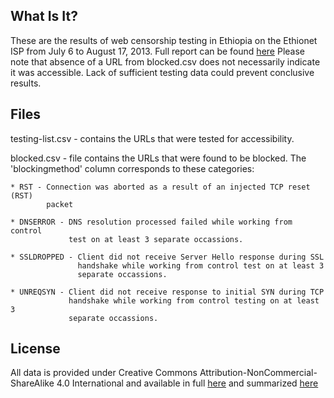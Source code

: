 What Is It?
------------

These are the results of web censorship testing in Ethiopia on the Ethionet ISP from July 6 to August 17, 2013.  Full report can be found [here]( https://citizenlab.org/2014/04/citizen-lab-collaborates-human-rights-watch-internet-censorship-testing-ethiopia/)  Please note that absence of a URL from blocked.csv does not necessarily indicate it was accessible. Lack of sufficient testing data could prevent conclusive results.

Files
---------------

testing-list.csv - contains the URLs that were tested for accessibility.


blocked.csv - file contains the URLs that were found to be blocked.  The 'blockingmethod' column corresponds to these categories:
 


    * RST - Connection was aborted as a result of an injected TCP reset (RST) 
            packet
    
    * DNSERROR - DNS resolution processed failed while working from control 
                 test on at least 3 separate occassions.
    
    * SSLDROPPED - Client did not receive Server Hello response during SSL 
                   handshake while working from control test on at least 3 
                   separate occassions. 
    
    * UNREQSYN - Client did not receive response to initial SYN during TCP 
                 handshake while working from control testing on at least 3 
                 separate occassions. 


License
-------


All data is provided under Creative Commons
Attribution-NonCommercial-ShareAlike 4.0 International and available in full
[here](https://creativecommons.org/licenses/by-nc-sa/4.0/legalcode) and summarized
[here](https://creativecommons.org/licenses/by-nc-sa/4.0/)
